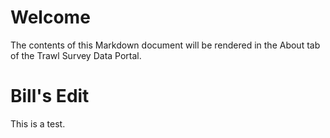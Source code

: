 # Welcome

The contents of this Markdown document will be rendered in the About tab of the Trawl Survey Data Portal.

# Bill's Edit

This is a test.
